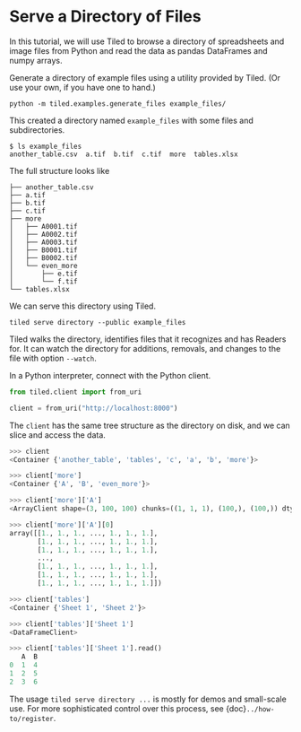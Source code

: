 # Serve a Directory of Files

In this tutorial, we will use Tiled to browse a directory of
spreadsheets and image files from Python and read the data as pandas
DataFrames and numpy arrays.

Generate a directory of example files using a utility provided by Tiled.
(Or use your own, if you have one to hand.)

```
python -m tiled.examples.generate_files example_files/
```

This created a directory named ``example_files`` with some files and subdirectories.

```
$ ls example_files
another_table.csv  a.tif  b.tif  c.tif  more  tables.xlsx
```

The full structure looks like

```
├── another_table.csv
├── a.tif
├── b.tif
├── c.tif
├── more
│   ├── A0001.tif
│   ├── A0002.tif
│   ├── A0003.tif
│   ├── B0001.tif
│   ├── B0002.tif
│   └── even_more
│       ├── e.tif
│       └── f.tif
└── tables.xlsx
```

We can serve this directory using Tiled.

```
tiled serve directory --public example_files
```

Tiled walks the directory, identifies files that it recognizes and has
Readers for. It can watch the directory for additions, removals, and changes to
the file with option `--watch`.

In a Python interpreter, connect with the Python client.

```python
from tiled.client import from_uri

client = from_uri("http://localhost:8000")
```

The ``client`` has the same tree structure as the directory on
disk, and we can slice and access the data.

```python
>>> client
<Container {'another_table', 'tables', 'c', 'a', 'b', 'more'}>

>>> client['more']
<Container {'A', 'B', 'even_more'}>

>>> client['more']['A']
<ArrayClient shape=(3, 100, 100) chunks=((1, 1, 1), (100,), (100,)) dtype=float64>

>>> client['more']['A'][0]
array([[1., 1., 1., ..., 1., 1., 1.],
       [1., 1., 1., ..., 1., 1., 1.],
       [1., 1., 1., ..., 1., 1., 1.],
       ...,
       [1., 1., 1., ..., 1., 1., 1.],
       [1., 1., 1., ..., 1., 1., 1.],
       [1., 1., 1., ..., 1., 1., 1.]])

>>> client['tables']
<Container {'Sheet 1', 'Sheet 2'}>

>>> client['tables']['Sheet 1']
<DataFrameClient>

>>> client['tables']['Sheet 1'].read()
   A  B
0  1  4
1  2  5
2  3  6
```

The usage `tiled serve directory ...` is mostly for demos and small-scale use.
For more sophisticated control over this process, see {doc}`../how-to/register`.
